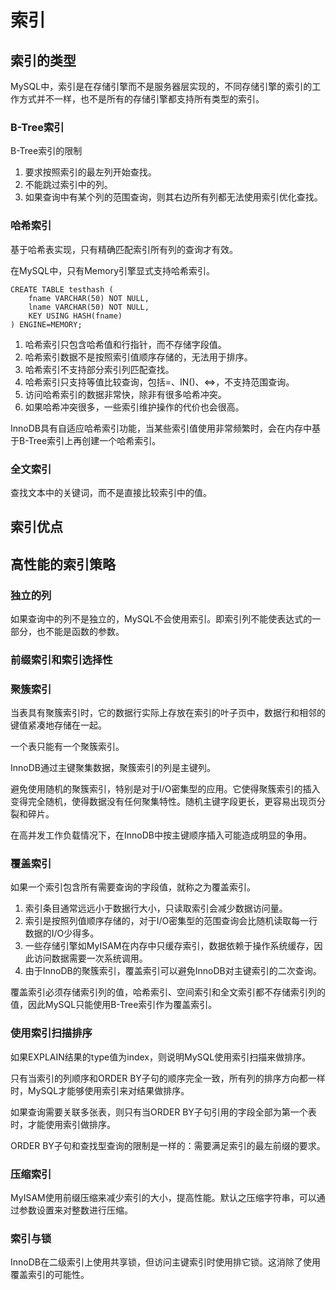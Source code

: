 # 索引

## 索引的类型

MySQL中，索引是在存储引擎而不是服务器层实现的，不同存储引擎的索引的工作方式并不一样，也不是所有的存储引擎都支持所有类型的索引。

### B-Tree索引

B-Tree索引的限制

1. 要求按照索引的最左列开始查找。
2. 不能跳过索引中的列。
3. 如果查询中有某个列的范围查询，则其右边所有列都无法使用索引优化查找。

### 哈希索引

基于哈希表实现，只有精确匹配索引所有列的查询才有效。

在MySQL中，只有Memory引擎显式支持哈希索引。

	CREATE TABLE testhash (
		fname VARCHAR(50) NOT NULL,
		lname VARCHAR(50) NOT NULL,
		KEY USING HASH(fname)
	) ENGINE=MEMORY;

1. 哈希索引只包含哈希值和行指针，而不存储字段值。
2. 哈希索引数据不是按照索引值顺序存储的，无法用于排序。
3. 哈希索引不支持部分索引列匹配查找。
4. 哈希索引只支持等值比较查询，包括=、IN()、<=>，不支持范围查询。
5. 访问哈希索引的数据非常快，除非有很多哈希冲突。
6. 如果哈希冲突很多，一些索引维护操作的代价也会很高。

InnoDB具有自适应哈希索引功能，当某些索引值使用非常频繁时，会在内存中基于B-Tree索引上再创建一个哈希索引。

### 全文索引

查找文本中的关键词，而不是直接比较索引中的值。

## 索引优点

## 高性能的索引策略

### 独立的列

如果查询中的列不是独立的，MySQL不会使用索引。即索引列不能使表达式的一部分，也不能是函数的参数。

### 前缀索引和索引选择性

### 聚簇索引

当表具有聚簇索引时，它的数据行实际上存放在索引的叶子页中，数据行和相邻的键值紧凑地存储在一起。

一个表只能有一个聚簇索引。

InnoDB通过主键聚集数据，聚簇索引的列是主键列。

避免使用随机的聚簇索引，特别是对于I/O密集型的应用。它使得聚簇索引的插入变得完全随机，使得数据没有任何聚集特性。随机主键字段更长，更容易出现页分裂和碎片。

在高并发工作负载情况下，在InnoDB中按主键顺序插入可能造成明显的争用。

### 覆盖索引

如果一个索引包含所有需要查询的字段值，就称之为覆盖索引。

1. 索引条目通常远远小于数据行大小，只读取索引会减少数据访问量。
2. 索引是按照列值顺序存储的，对于I/O密集型的范围查询会比随机读取每一行数据的I/O少得多。
3. 一些存储引擎如MyISAM在内存中只缓存索引，数据依赖于操作系统缓存，因此访问数据需要一次系统调用。
4. 由于InnoDB的聚簇索引，覆盖索引可以避免InnoDB对主键索引的二次查询。

覆盖索引必须存储索引列的值，哈希索引、空间索引和全文索引都不存储索引列的值，因此MySQL只能使用B-Tree索引作为覆盖索引。

### 使用索引扫描排序

如果EXPLAIN结果的type值为index，则说明MySQL使用索引扫描来做排序。

只有当索引的列顺序和ORDER BY子句的顺序完全一致，所有列的排序方向都一样时，MySQL才能够使用索引来对结果做排序。

如果查询需要关联多张表，则只有当ORDER BY子句引用的字段全部为第一个表时，才能使用索引做排序。

ORDER BY子句和查找型查询的限制是一样的：需要满足索引的最左前缀的要求。

### 压缩索引

MyISAM使用前缀压缩来减少索引的大小，提高性能。默认之压缩字符串，可以通过参数设置来对整数进行压缩。

### 索引与锁

InnoDB在二级索引上使用共享锁，但访问主键索引时使用排它锁。这消除了使用覆盖索引的可能性。
